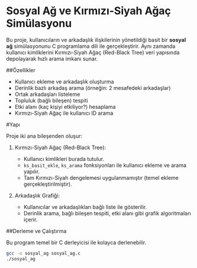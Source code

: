 # Sosyal Ağ ve Kırmızı-Siyah Ağaç Simülasyonu

Bu proje, kullanıcıların ve arkadaşlık ilişkilerinin yönetildiği basit bir **sosyal ağ** simülasyonunu C programlama dili ile gerçekleştirir. 
Aynı zamanda kullanıcı kimliklerini Kırmızı-Siyah Ağaç (Red-Black Tree) veri yapısında depolayarak hızlı arama imkanı sunar.

##Özellikler

- Kullanıcı ekleme ve arkadaşlık oluşturma
- Derinlik bazlı arkadaş arama (örneğin: 2 mesafedeki arkadaşlar)
- Ortak arkadaşları listeleme
- Topluluk (bağlı bileşen) tespiti
- Etki alanı (kaç kişiyi etkiliyor?) hesaplama
- Kırmızı-Siyah Ağaç ile kullanıcı ID arama

#Yapı

Proje iki ana bileşenden oluşur:

1. Kırmızı-Siyah Ağaç (Red-Black Tree):
   - Kullanıcı kimlikleri burada tutulur.
   - `ks_basit_ekle`, `ks_arama` fonksiyonları ile kullanıcı ekleme ve arama yapılır.
   - Tam Kırmızı-Siyah dengelemesi uygulanmamıştır (temel ekleme gerçekleştirilmiştir).

2. Arkadaşlık Grafiği:
   - Kullanıcılar ve arkadaşlıkları bağlı liste ile gösterilir.
   - Derinlik arama, bağlı bileşen tespiti, etki alanı gibi grafik algoritmaları içerir.

##Derleme ve Çalıştırma

Bu program temel bir C derleyicisi ile kolayca derlenebilir.

```bash
gcc -o sosyal_ag sosyal_ag.c
./sosyal_ag
